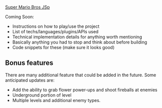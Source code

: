 [Super Mario Bros JSp](https://tylerreichle.github.io/mario_js/)

Coming Soon:
- Instructions on how to play/use the project
- List of techs/languages/plugins/APIs used
- Technical implementation details for anything worth mentioning
- Basically anything you had to stop and think about before building
- Code snippets for these (make sure it looks good)

## Bonus features

There are many additional feature that could be added in the future. Some anticipated updates are:

- Add the ability to grab flower power-ups and shoot fireballs at enemies
- Underground portion of level
- Multiple levels and additional enemy types.